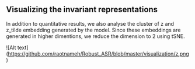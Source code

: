 ## Visualizing the invariant representations

In addition to quantitative results, we also analyse the cluster of z and z_tilde embedding generated by the model. Since these embeddings are generated in higher 
dimentions, we reduce the dimension to 2 using tSNE.

![Alt text] (https://github.com/raotnameh/Robust_ASR/blob/master/visualization/z.png)
